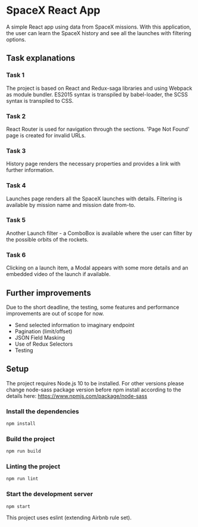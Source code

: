 # SpaceX React App

A simple React app using data from SpaceX missions.
With this application, the user can learn the SpaceX history and see all the launches with filtering options.

## Task explanations

### Task 1

The project is based on React and Redux-saga libraries and using Webpack as module bundler.
ES2015 syntax is transpiled by babel-loader, the SCSS syntax is transpiled to CSS.

### Task 2

React Router is used for navigation through the sections. 'Page Not Found' page is created for invalid URLs.

### Task 3

History page renders the necessary properties and provides a link with further information.

### Task 4

Launches page renders all the SpaceX launches with details. Filtering is available by mission name and mission date from-to.

### Task 5

Another Launch filter - a ComboBox is available where the user can filter by the possible orbits of the rockets.

### Task 6

Clicking on a launch item, a Modal appears with some more details and an embedded video of the launch if available.

## Further improvements

Due to the short deadline, the testing, some features and performance improvements are out of scope for now.

- Send selected information to imaginary endpoint
- Pagination (limit/offset)
- JSON Field Masking
- Use of Redux Selectors
- Testing

## Setup

The project requires Node.js 10 to be installed.
For other versions please change node-sass package version before npm install according to the details here: https://www.npmjs.com/package/node-sass

### Install the dependencies

```bash
npm install
```

### Build the project

```bash
npm run build
```

### Linting the project

```bash
npm run lint
```

### Start the development server

```bash
npm start
```

This project uses eslint (extending Airbnb rule set).
